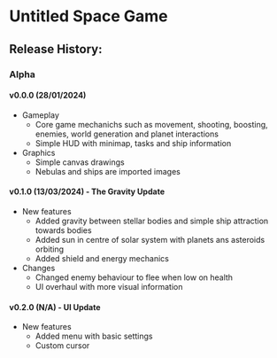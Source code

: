 # Untitled Space Game
## Release History:
### Alpha
#### v0.0.0 (28/01/2024)
* Gameplay
   * Core game mechanichs such as movement, shooting, boosting, enemies, world generation and planet interactions
   * Simple HUD with minimap, tasks and ship information
* Graphics
   * Simple canvas drawings
   * Nebulas and ships are imported images
#### v0.1.0 (13/03/2024) - The Gravity Update
* New features
   * Added gravity between stellar bodies and simple ship attraction towards bodies
   * Added sun in centre of solar system with planets ans asteroids orbiting
   * Added shield and energy mechanics
* Changes
   * Changed enemy behaviour to flee when low on health
   * UI overhaul with more visual information
#### v0.2.0 (N/A) - UI Update
* New features
   * Added menu with basic settings
   * Custom cursor